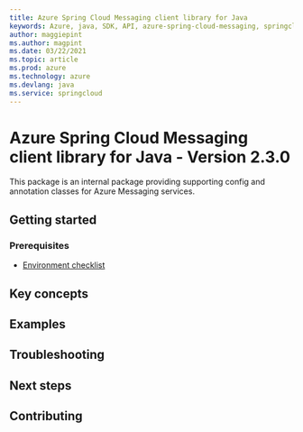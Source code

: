 ```yaml
---
title: Azure Spring Cloud Messaging client library for Java
keywords: Azure, java, SDK, API, azure-spring-cloud-messaging, springcloud
author: maggiepint
ms.author: magpint
ms.date: 03/22/2021
ms.topic: article
ms.prod: azure
ms.technology: azure
ms.devlang: java
ms.service: springcloud
---
```


# Azure Spring Cloud Messaging client library for Java - Version 2.3.0 

This package is an internal package providing supporting config and annotation classes for Azure Messaging services.

## Getting started

### Prerequisites
- [Environment checklist][environment_checklist]

## Key concepts
## Examples
## Troubleshooting
## Next steps
## Contributing

[environment_checklist]: https://github.com/Azure/azure-sdk-for-java/blob/azure-spring-cloud-messaging_2.3.0/sdk/spring/ENVIRONMENT_CHECKLIST.md#ready-to-run-checklist

